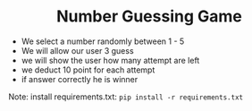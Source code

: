 # <center>Number Guessing Game</center>

- We select a number randomly between 1 - 5
- We will allow our user 3 guess
- we will show the user how many attempt are left
- we deduct 10 point for each attempt
- if answer correctly he is winner

Note: install requirements.txt: `pip install -r requirements.txt`
